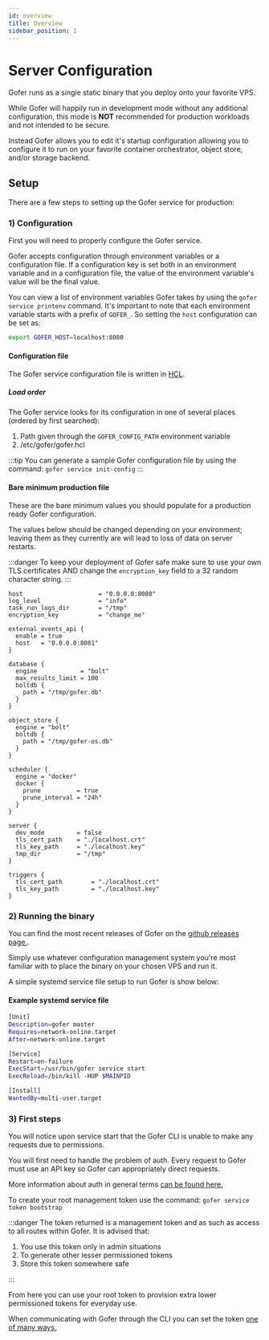 ```yaml
---
id: overview
title: Overview
sidebar_position: 1
---
```


# Server Configuration

Gofer runs as a single static binary that you deploy onto your favorite VPS.

While Gofer will happily run in development mode without any additional configuration, this mode is **NOT** recommended for production workloads and not intended to be secure.

Instead Gofer allows you to edit it's startup configuration allowing you to configure it to run on your favorite container orchestrator, object store, and/or storage backend.

## Setup

There are a few steps to setting up the Gofer service for production:

### 1) Configuration

First you will need to properly configure the Gofer service.

Gofer accepts configuration through environment variables or a configuration file. If a configuration key is set both in an environment variable and in a configuration file, the value of the environment variable's value will be the final value.

You can view a list of environment variables Gofer takes by using the `gofer service printenv` command. It's important to note that each environment variable starts with a prefix of `GOFER_`. So setting the `host` configuration can be set as:

```bash
export GOFER_HOST=localhost:8080
```

#### Configuration file

The Gofer service configuration file is written in [HCL](https://octopus.com/blog/introduction-to-hcl-and-hcl-tooling).

##### Load order

The Gofer service looks for its configuration in one of several places (ordered by first searched):

1. Path given through the `GOFER_CONFIG_PATH` environment variable
2. /etc/gofer/gofer.hcl

:::tip
You can generate a sample Gofer configuration file by using the command: `gofer service init-config`
:::

#### Bare minimum production file

These are the bare minimum values you should populate for a production ready Gofer configuration.

The values below should be changed depending on your environment; leaving them as they currently are will lead to loss of data on server restarts.

:::danger
To keep your deployment of Gofer safe make sure to use your own TLS certificates AND change the `encryption_key` field to a 32 random character string.
:::

```hcl
host                     = "0.0.0.0:8080"
log_level                = "info"
task_run_logs_dir        = "/tmp"
encryption_key           = "change_me"

external_events_api {
  enable = true
  host   = "0.0.0.0:8081"
}

database {
  engine            = "bolt"
  max_results_limit = 100
  boltdb {
    path = "/tmp/gofer.db"
  }
}

object_store {
  engine = "bolt"
  boltdb {
    path = "/tmp/gofer-os.db"
  }
}

scheduler {
  engine = "docker"
  docker {
    prune          = true
    prune_interval = "24h"
  }
}

server {
  dev_mode         = false
  tls_cert_path    = "./localhost.crt"
  tls_key_path     = "./localhost.key"
  tmp_dir          = "/tmp"
}

triggers {
  tls_cert_path        = "./localhost.crt"
  tls_key_path         = "./localhost.key"
}
```

### 2) Running the binary

You can find the most recent releases of Gofer on the [github releases page.](https://github.com/clintjedwards/gofer/releases).

Simply use whatever configuration management system you're most familiar with to place the binary on your chosen VPS and run it.

A simple systemd service file setup to run Gofer is show below:

#### Example systemd service file

```bash
[Unit]
Description=gofer master
Requires=network-online.target
After=network-online.target

[Service]
Restart=on-failure
ExecStart=/usr/bin/gofer service start
ExecReload=/bin/kill -HUP $MAINPID

[Install]
WantedBy=multi-user.target
```

### 3) First steps

You will notice upon service start that the Gofer CLI is unable to make any requests due to permissions.

You will first need to handle the problem of auth. Every request to Gofer must use an API key so Gofer can appropriately direct requests.

More information about auth in general terms [can be found here.](auth)

To create your root management token use the command: `gofer service token bootstrap`

:::danger
The token returned is a management token and as such as access to all routes within Gofer. It is advised that:

1. You use this token only in admin situations
2. To generate other lesser permissioned tokens
3. Store this token somewhere safe

:::

From here you can use your root token to provision extra lower permissioned tokens for everyday use.

When communicating with Gofer through the CLI you can set the token [one of many ways.](../cli/configuration)
